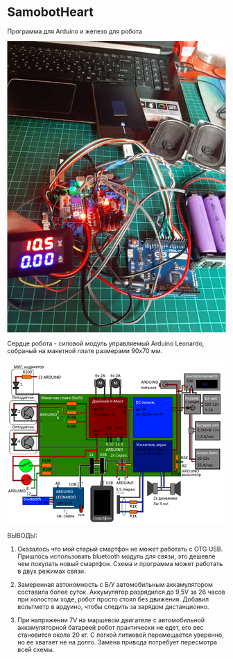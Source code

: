 # SamobotHeart
Программа для Arduino и железо для робота

![Иллюстрация к проекту](https://github.com/vindozo/SamobotHeart/blob/master/samobot.jpg)


Сердце робота - силовой модуль управляемый Arduino Leonardo, собраный на макетной плате размерами 90x70 мм.

![схема](https://github.com/vindozo/SamobotHeart/blob/master/schema2_1.png)

ВЫВОДЫ:

1. Оказалось что мой старый смартфон не может работать с OTG USB. 
Пришлось использовать bluetooth модуль для связи, это дешевле чем покупать новый смартфон.
Схема и программа может работать в двух режимах связи.

2. Замеренная автономность с Б/У автомобильным аккамулятором составила более суток.
Аккумулятор разрядился до 9,5V за 26 часов при холостом ходе, робот просто стоял без движения. 
Добавил вольтметр в ардуино, чтобы следить за зарядом дистанционно.

3. При напряжении 7V на маршевом двигателе с автомобильной аккамуляторной батареей робот практически не едет, его вес становится около 20 кг.
С легкой литиевой перемещается уверенно, но ее хватает не на долго. Замена привода потребует пересмотра всей схемы.
